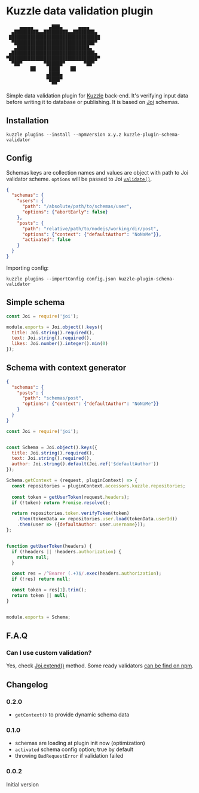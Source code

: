 # Kuzzle data validation plugin

         ▄▄▄▄▄      ▄███▄      ▄▄▄▄
      ▄█████████▄▄█████████▄▄████████▄
     ██████████████████████████████████
      ▀██████████████████████████████▀
       ▄███████████████████████████▄
     ▄███████████████████████████████▄
    ▀█████████████████████████████████▀
      ▀██▀        ▀██████▀       ▀██▀
             ██     ████    ██
                   ▄████▄
                   ▀████▀
                     ▀▀

Simple data validation plugin for [Kuzzle](http://kuzzle.io/) back-end. It's verifying input data before writing it to database or publishing. It is based on [Joi](https://github.com/hapijs/joi) schemas.

## Installation

`kuzzle plugins --install --npmVersion x.y.z kuzzle-plugin-schema-validator`


## Config

Schemas keys are collection names and values are object with path to Joi validator scheme. `options` will be passed to Joi [`validate()`](https://github.com/hapijs/joi/blob/v9.1.0/API.md#validatevalue-schema-options-callback).

```json
{
  "schemas": {
    "users": {
      "path": "/absolute/path/to/schemas/user",
      "options": {"abortEarly": false}
    },
    "posts": {
      "path": "relative/path/to/nodejs/working/dir/post",
      "options": {"context": {"defaultAuthor": "NoNaMe"}},
      "activated": false
    }
  }
}
```

Importing config:  

`kuzzle plugins --importConfig config.json kuzzle-plugin-schema-validator`

## Simple schema

```js
const Joi = require('joi');

module.exports = Joi.object().keys({
  title: Joi.string().required(),
  text: Joi.string().required(),
  likes: Joi.number().integer().min(0)
});
```

## Schema with context generator

```json
{
  "schemas": {
    "posts": {
      "path": "schemas/post",
      "options": {"context": {"defaultAuthor": "NoNaMe"}}
    }
  }
}
```

```js
const Joi = require('joi');


const Schema = Joi.object().keys({
  title: Joi.string().required(),
  text: Joi.string().required(),
  author: Joi.string().default(Joi.ref('$defaultAuthor'))
});

Schema.getContext = (request, pluginContext) => {
  const repositories = pluginContext.accessors.kuzzle.repositories;
  
  const token = getUserToken(request.headers);
  if (!token) return Promise.resolve();

  return repositories.token.verifyToken(token)
    .then(tokenData => repositories.user.load(tokenData.userId))
    .then(user => ({defaultAuthor: user.username}));
};


function getUserToken(headers) {
  if (!headers || !headers.authorization) {
    return null;
  }

  const res = /^Bearer (.+)$/.exec(headers.authorization);
  if (!res) return null;

  const token = res[1].trim();
  return token || null;
}


module.exports = Schema;
```

## F.A.Q

### Can I use custom validation?

Yes, check [Joi.extend()](https://github.com/hapijs/joi/blob/v9.1.0/API.md#extendextension) method. Some ready validators [can be find on npm]((https://www.npmjs.com/search?q=joi+extension)).


## Changelog

### 0.2.0

  - `getContext()` to provide dynamic schema data

### 0.1.0

  - schemas are loading at plugin init now (optimization)
  - `activated` schema config option; true by default
  - throwing `BadRequestError` if validation failed

### 0.0.2

Initial version
